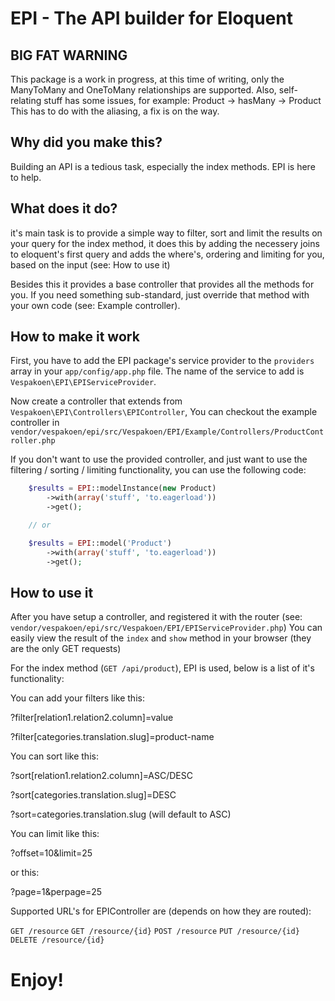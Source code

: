# EPI - The API builder for Eloquent

## BIG FAT WARNING

This package is a work in progress, at this time of writing, only the ManyToMany and OneToMany relationships are supported.
Also, self-relating stuff has some issues, for example:
Product -> hasMany -> Product
This has to do with the aliasing, a fix is on the way.


## Why did you make this?

Building an API is a tedious task, especially the index methods.
EPI is here to help.


## What does it do?

it's main task is to provide a simple way to filter, sort
and limit the results on your query for the index method, it does this by adding the necessery joins to eloquent's first query
and adds the where's, ordering and limiting for you, based on the input (see: How to use it)

Besides this it provides a base controller that provides all the methods for you.
If you need something sub-standard, just override that method with your own code (see: Example controller).


## How to make it work

First, you have to add the EPI package's service provider to the `providers` array
in your `app/config/app.php` file.
The name of the service to add is `Vespakoen\EPI\EPIServiceProvider`.

Now create a controller that extends from `Vespakoen\EPI\Controllers\EPIController`,
You can checkout the example controller in `vendor/vespakoen/epi/src/Vespakoen/EPI/Example/Controllers/ProductController.php`

If you don't want to use the provided controller, and just want to use the filtering / sorting / limiting functionality,
you can use the following code:

```php
	$results = EPI::modelInstance(new Product)
		->with(array('stuff', 'to.eagerload'))
		->get();

	// or

	$results = EPI::model('Product')
		->with(array('stuff', 'to.eagerload'))
		->get();
```

## How to use it

After you have setup a controller, and registered it with the router (see: `vendor/vespakoen/epi/src/Vespakoen/EPI/EPIServiceProvider.php`)
You can easily view the result of the `index` and `show` method in your browser (they are the only GET requests)


For the index method (`GET /api/product`), EPI is used, below is a list of it's functionality:


You can add your filters like this:

?filter[relation1.relation2.column]=value

?filter[categories.translation.slug]=product-name


You can sort like this:

?sort[relation1.relation2.column]=ASC/DESC

?sort[categories.translation.slug]=DESC

?sort=categories.translation.slug (will default to ASC)


You can limit like this:

?offset=10&limit=25


or this:

?page=1&perpage=25


Supported URL's for EPIController are (depends on how they are routed):

`GET /resource`
`GET /resource/{id}`
`POST /resource`
`PUT /resource/{id}`
`DELETE /resource/{id}`


# Enjoy!